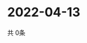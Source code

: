 # 2022-04-13
  共 0条

  <!-- BEGIN -->
  <!-- 最后更新时间Wed Apr 13 2022 04:08:33 GMT+0000 (Coordinated Universal Time) -->
  
  <!-- END -->
  
  